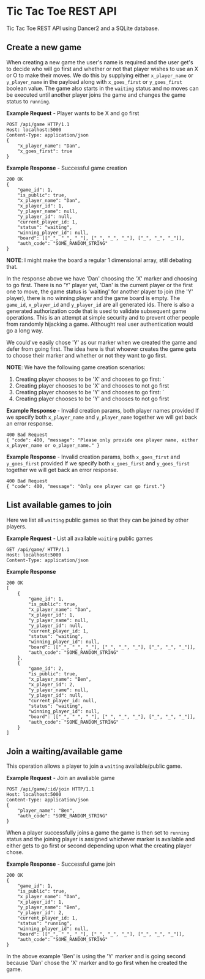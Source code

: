 # Tic Tac Toe REST API

Tic Tac Toe REST API using Dancer2 and a SQLite database.

## Create a new game

When creating a new game the user's name is required and the user get's to decide who will go first and whether or not
that player wishes to use an X or O to make their moves. We do this by supplying either `x_player_name` or
`y_player_name` in the payload along with `x_goes_first` or `y_goes_first` boolean value. The game also starts
in the `waiting` status and no moves can be executed until another player joins the game and changes the game status
to `running`.

**Example Request** - Player wants to be X and go first
```
POST /api/game HTTP/1.1
Host: localhost:5000
Content-Type: application/json
{
	"x_player_name": "Dan",
	"x_goes_first": true
}
```

**Example Response** - Successful game creation
```
200 OK
{
	"game_id": 1,
	"is_public": true,
	"x_player_name": "Dan",
	"x_player_id": 1,
	"y_player_name": null,
	"y_player_id": null,
	"current_player_id: 1,
	"status": "waiting",
    "winning_player_id": null,
    "board": [["_", "_", "_"], ["_", "_", "_"], ["_", "_", "_"]],
	"auth_code": "SOME_RANDOM_STRING"
}
```

**NOTE**: I might make the board a regular 1 dimensional array, still debating that.

In the response above we have 'Dan' choosing the 'X' marker and choosing to go first. There is no 'Y' player yet, 'Dan'
is the current player or the first one to move, the game status is 'waiting' for another player to join (the 'Y'
player), there is no winning player and the game board is empty. The `game_id`, `x_player_id` and `y_player_id` are all
generated ids. There is also a generated authorization code that is used to validate subsequent game operations. This is
an attempt at simple security and to prevent other people from randomly hijacking a game. Althought real user
authentication would go a long way.

We could've easily chose 'Y' as our marker when we created the game and defer from going first. The idea here is that whoever creates the game gets to choose their marker and whether or not they want to go first.

**NOTE**: We have the following game creation scenarios:
1. Creating player chooses to be 'X' and chooses to go first: `
2. Creating player chooses to be 'X' and chooses to not go first
3. Creating player chooses to be 'Y' and chooses to go first: `
4. Creating player chooses to be 'Y' and chooses to not go first

**Example Response** - Invalid creation params, both player names provided
If we specify both `x_player_name` and `y_player_name` together we will get back an error response.
```
400 Bad Request
{ "code": 400, "message": "Please only provide one player name, either x_player_name or o_player_name." }
```

**Example Response** - Invalid creation params, both `x_goes_first` and `y_goes_first` provided
If we specify both `x_goes_first` and `y_goes_first` together we will get back an error response.
```
400 Bad Request
{ "code": 400, "message": "Only one player can go first."}
```

## List available games to join

Here we list all `waiting` public games so that they can be joined by other players.

**Example Request** - List all available `waiting` public games
```
GET /api/game/ HTTP/1.1
Host: localhost:5000
Content-Type: application/json
```

**Example Response**
```
200 OK
[
	{
		"game_id": 1,
		"is_public": true,
		"x_player_name": "Dan",
		"x_player_id": 1,
		"y_player_name": null,
		"y_player_id": null,
		"current_player_id: 1,
		"status": "waiting",
		"winning_player_id": null,
		"board": [["_", "_", "_"], ["_", "_", "_"], ["_", "_", "_"]],
		"auth_code": "SOME_RANDOM_STRING"
	},
	{
		"game_id": 2,
		"is_public": true,
		"x_player_name": "Ben",
		"x_player_id": 2,
		"y_player_name": null,
		"y_player_id": null,
		"current_player_id: null,
		"status": "waiting",
		"winning_player_id": null,
		"board": [["_", "_", "_"], ["_", "_", "_"], ["_", "_", "_"]],
		"auth_code": "SOME_RANDOM_STRING"
	}
]
```

## Join a waiting/available game

This operation allows a player to join a `waiting` available/public game.

**Example Request** - Join an avaliable game
```
POST /api/game/:id/join HTTP/1.1
Host: localhost:5000
Content-Type: application/json
{
	"player_name": "Ben",
	"auth_code": "SOME_RANDOM_STRING"
}
```

When a player successfully joins a game the game is then set to `running` status and the joining player is assigned
whichever marker is available and either gets to go first or second depending upon what the creating player chose.

**Example Response** - Successful game join
```
200 OK
{
	"game_id": 1,
	"is_public": true,
	"x_player_name": "Dan",
	"x_player_id": 1,
	"y_player_name": "Ben",
	"y_player_id": 2,
	"current_player_id: 1,
	"status": "running",
	"winning_player_id": null,
	"board": [["_", "_", "_"], ["_", "_", "_"], ["_", "_", "_"]],
	"auth_code": "SOME_RANDOM_STRING"
}
```

In the above example 'Ben' is using the 'Y' marker and is going second because 'Dan' chose the 'X' marker and to go
first when he created the game.
